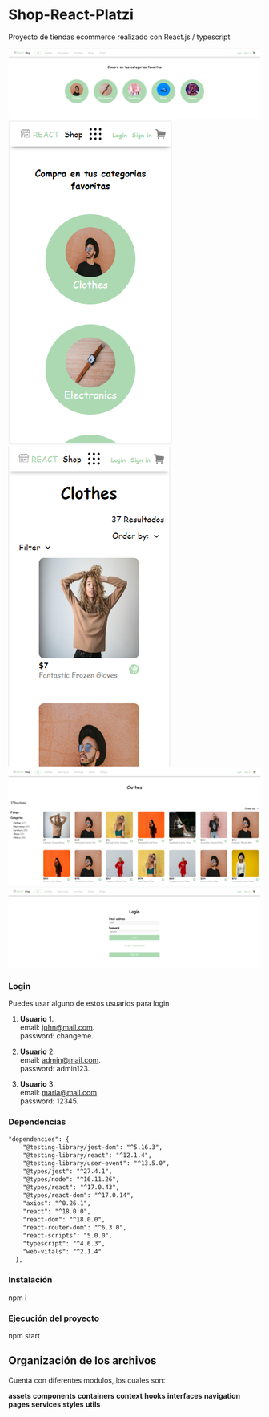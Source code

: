 # Shop-React-Platzi

Proyecto de tiendas ecommerce realizado con React.js / typescript

![crud](https://github.com/ciyucapa/shop-react/blob/main/src/assets/icons/prueba1.PNG)
![crud](https://github.com/ciyucapa/shop-react/blob/main/src/assets/icons/prueba2.PNG)
![crud](https://github.com/ciyucapa/shop-react/blob/main/src/assets/icons/prueba3.PNG)
![crud](https://github.com/ciyucapa/shop-react/blob/main/src/assets/icons/prueba4.PNG)
![crud](https://github.com/ciyucapa/shop-react/blob/main/src/assets/icons/prueba5.PNG)

### Login
Puedes usar alguno de estos usuarios para login

1. **Usuario** 1.<br>
email: john@mail.com.<br>
password: changeme.<br>

2. **Usuario** 2.<br>
email: admin@mail.com.<br>
password: admin123.<br>

3. **Usuario** 3.<br>
email: maria@mail.com.<br>
password: 12345.<br>


### Dependencias
```
"dependencies": {
    "@testing-library/jest-dom": "^5.16.3",
    "@testing-library/react": "^12.1.4",
    "@testing-library/user-event": "^13.5.0",
    "@types/jest": "^27.4.1",
    "@types/node": "^16.11.26",
    "@types/react": "^17.0.43",
    "@types/react-dom": "^17.0.14",
    "axios": "^0.26.1",
    "react": "^18.0.0",
    "react-dom": "^18.0.0",
    "react-router-dom": "^6.3.0",
    "react-scripts": "5.0.0",
    "typescript": "^4.6.3",
    "web-vitals": "^2.1.4"
  },
```

### Instalación
npm i

### Ejecución del proyecto
npm start

## Organización de los archivos
Cuenta con diferentes modulos, los cuales son:

**assets**
**components**
**containers**
**context**
**hooks**
**interfaces**
**navigation**
**pages**
**services**
**styles**
**utils**